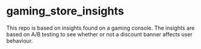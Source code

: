 # gaming_store_insights
This repo is based on insights found on a gaming console. The insights are based on A/B testing to see whether or not a discount banner affects user behaviour. 
